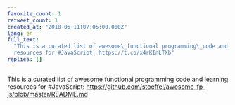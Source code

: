 ```yaml
---
favorite_count: 1
retweet_count: 1
created_at: "2018-06-11T07:05:00.000Z"
lang: en
full_text:
  "This is a curated list of awesome\_functional programming\_code and learning
  resources for #JavaScript: https://t.co/x4rKInLTXb"
replies: []
---
```


This is a curated list of awesome functional programming code and learning
resources for #JavaScript:
<https://github.com/stoeffel/awesome-fp-js/blob/master/README.md>
